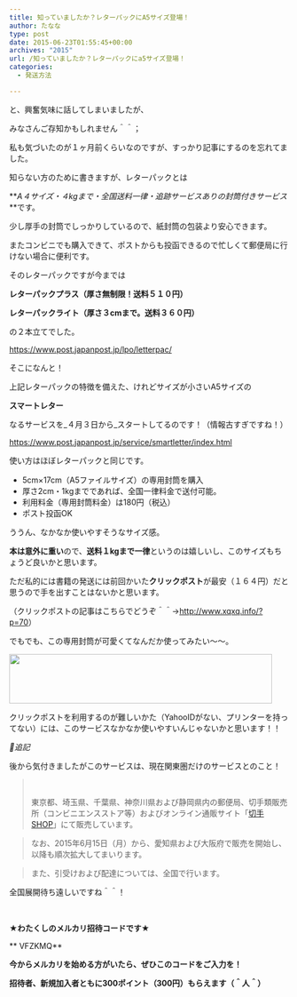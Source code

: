 ```yaml
---
title: 知っていましたか？レターパックにA5サイズ登場！
author: たなな
type: post
date: 2015-06-23T01:55:45+00:00
archives: "2015"
url: /知っていましたか？レターパックにa5サイズ登場！
categories:
  - 発送方法

---
```

と、興奮気味に話してしまいましたが、

みなさんご存知かもしれません＾＾；

私も気づいたのが１ヶ月前くらいなのですが、すっかり記事にするのを忘れてました。

知らない方のために書きますが、レターパックとは

**_A４サイズ・４kgまで・全国送料一律・追跡サービスありの封筒付きサービス_**です。

少し厚手の封筒でしっかりしているので、紙封筒の包装より安心できます。

またコンビニでも購入できて、ポストからも投函できるので忙しくて郵便局に行けない場合に便利です。

そのレターパックですが今までは

**レターパックプラス（厚さ無制限！送料５１０円）**

**レターパックライト（厚さ３cmまで。送料３６０円）**

の２本立てでした。

<a style="line-height: 1.5;" href="https://www.post.japanpost.jp/lpo/letterpac/" target="_blank">https://www.post.japanpost.jp/lpo/letterpac/</a>

そこになんと！

上記レターパックの特徴を備えた、けれどサイズが小さいA5サイズの

**スマートレター**

なるサービスを_４月３日から_スタートしてるのです！（情報古すぎですね！）

<a style="line-height: 1.5;" href="https://www.post.japanpost.jp/service/smartletter/index.html" target="_blank">https://www.post.japanpost.jp/service/smartletter/index.html</a>

<span style="line-height: 1.5;">使い方はほぼレターパックと同じです。</span>

  * 5cm×17cm（A5ファイルサイズ）の専用封筒を購入
  * 厚さ2cm・1kgまでであれば、全国一律料金で送付可能。
  * 利用料金（専用封筒料金）は180円（税込）
  * ポスト投函OK

ううん、なかなか使いやすそうなサイズ感。

**本は意外に重い**ので、**送料１kgまで一律**というのは嬉しいし、このサイズもちょうど良いかと思います。

ただ私的には書籍の発送には前回かいた**クリックポスト**が最安（１６４円）だと思うので手を出すことはないかと思います。

（クリックポストの記事はこちらでどうぞ＾＾→<http://www.xqxq.info/?p=70>）

でもでも、この専用封筒が可愛くてなんだか使ってみたい〜〜。

<img class="alignnone" src="https://i2.wp.com/www.post.japanpost.jp/img/service/smartletter/h1_img.gif?resize=474%2C89&#038;ssl=1" alt="" width="474" height="89" data-recalc-dims="1" />

クリックポストを利用するのが難しいかた（YahooIDがない、プリンターを持ってない）には、このサービスなかなか使いやすいんじゃないかと思います！！

_追記_

後から気付きましたがこのサービスは、現在関東圏だけのサービスとのこと！

> &nbsp;
> 
> 東京都、埼玉県、千葉県、神奈川県および静岡県内の郵便局、切手類販売所（コンビニエンスストア等）およびオンライン通販サイト「<a class="mk-popup" href="http://kitte-shop.post.japanpost.jp/goods/index.html" target="_blank">切手SHOP</a>」にて販売しています。
  
> なお、2015年6月15日（月）から、愛知県および大阪府で販売を開始し、以降も順次拡大してまいります。
  
> また、引受けおよび配達については、全国で行います。

全国展開待ち遠しいですね＾＾！

&nbsp;

**★わたくしのメルカリ招待コードです★**

** VFZKMQ**

**今からメルカリを始める方がいたら、ぜひこのコードをご入力を！**

**招待者、新規加入者ともに300ポイント（300円）もらえます（＾人＾）**

&nbsp;